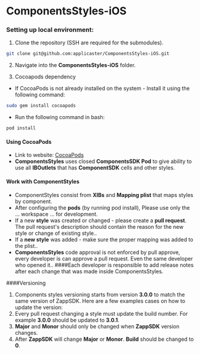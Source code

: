 # ComponentsStyles-iOS

### Setting up local environment:

1) Clone the repository (SSH are required for the submodules).
```bash
git clone git@github.com:applicaster/ComponentsStyles-iOS.git
```  
2) Navigate into the __ComponentsStyles-iOS__ folder.  

3) Cocoapods dependency
* If CocoaPods is not already installed on the system - Install it using the following command:
```bash
sudo gem install cocoapods
```

* Run the following command in bash:  
```bash
pod install
```
 
#### Using CocoaPods
* Link to website: [CocoaPods](https://cocoapods.org)
* __ComponentsStyles__ uses closed __ComponentsSDK Pod__ to give ability to use all __IBOutlets__ that has __ComponentSDK__ cells and other styles.

#### Work with ComponentStyles
* ComponentStyles consist from __XIBs__ and __Mapping plist__ that maps styles by component.
* After configuring the __pods__ (by running pod install), Please use only the ... workspace ... for development.
* If a new __style__ was created or changed - please create a __pull request__. The pull request's description should contain the reason for the new style or change of existing style..
* If a __new style__ was added - make sure the proper mapping was added to the plist..
* __ComponentsStyles__ code approval is not enforced by pull approve, every developer is can approve a pull request. Even the same developer who opened it..
####Each developer is responsible to add release notes after each change that was made inside ComponentsStyles.

####Versioning
1. Components styles versioning starts from version __3.0.0__ to match the same version of ZappSDK. Here are a few examples cases on how to update the version:
2. Every pull request changing a style must update the build number. For example __3.0.0__ should be updated to __3.0.1__.
3. __Major__ and __Monor__ should only be changed when __ZappSDK__ version changes.
4. After __ZappSDK__ will change __Major__ or __Monor__. __Build__ should be changed to __0__.

